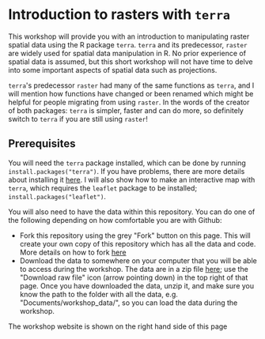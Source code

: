 # Introduction to rasters with `terra`

This workshop will provide you with an introduction to manipulating raster spatial data using the R package `terra`. `terra` and its predecessor, `raster` are widely used for spatial data manipulation in R. No prior experience of spatial data is assumed, but this short workshop will not have time to delve into some important aspects of spatial data such as projections. 

`terra`'s predecessor `raster` had many of the same functions as `terra`, and I will mention how functions have changed or been renamed which might be helpful for people migrating from using `raster`. In the words of the creator of both packages: `terra` is simpler, faster and can do more, so definitely switch to `terra` if you are still using `raster`!

## Prerequisites 

You will need the `terra` package installed, which can be done by running `install.packages("terra")`. If you have problems, there are more details about installing it [here](https://rspatial.github.io/terra/index.html). I will also show how to make an interactive map with `terra`, which requires the `leaflet` package to be installed; `install.packages("leaflet")`. 

You will also need to have the data within this repository. You can do one of the following depending on how comfortable you are with Github:

- Fork this repository using the grey "Fork" button on this page. This will create your own copy of this repository which has all the data and code. More details on how to fork [here](https://docs.github.com/en/pull-requests/collaborating-with-pull-requests/working-with-forks/fork-a-repo)
- Download the data to somewhere on your computer that you will be able to access during the workshop. The data are in a zip file [here](https://github.com/emlab-ucsb/intro-terra/blob/main/data/data.zip); use the "Download raw file" icon (arrow pointing down) in the top right of that page. Once you have downloaded the data, unzip it, and make sure you know the path to the folder with all the data, e.g. "Documents/workshop_data/", so you can load the data during the workshop.

The workshop website is shown on the right hand side of this page
